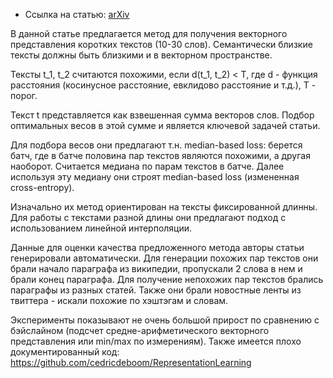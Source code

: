 - Ссылка на статью: [arXiv](http://arxiv.org/abs/1607.00570)

В данной статье предлагается метод для получения векторного представления коротких текстов (10-30 слов).
Семантически близкие тексты должны быть близкими и в векторном пространстве.

Тексты t_1, t_2 считаются похожими, если d(t_1, t_2) < T, где d - функция расстояния (косинусное расстояние,
евклидово расстояние и т.д.), T - порог.

Текст t представляется как взвешенная сумма векторов слов. Подбор оптимальных
весов в этой сумме и является ключевой задачей статьи.

Для подбора весов они предлагают т.н. median-based loss:
берется батч, где в батче половина пар текстов являются похожими, а другая наоборот.
Считается медиана по парам текстов в батче. Далее используя эту медиану они строят
median-based loss (измененная cross-entropy).

Изначально их метод ориентирован на тексты фиксированной длинны. Для работы с
текстами разной длины они предлагают подход с использованием линейной интерполяции.

Данные для оценки качества предложенного метода авторы статьи генерировали
автоматически. Для генерации похожих пар текстов они брали начало параграфа из
википедии, пропускали 2 слова в нем и брали конец параграфа. Для получение
непохожих пар текстов брались параграфы из разных статей.
Также они брали новостные ленты из твиттера - искали похожие по хэштэгам и словам.

Эксперименты показывают не очень большой прирост по сравнению с бэйслайном (подсчет
средне-арифметического векторного представления или min/max по измерениям).
Также имеется плохо документированный код: https://github.com/cedricdeboom/RepresentationLearning
